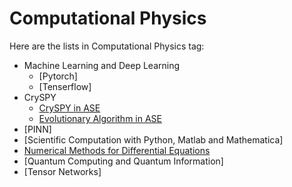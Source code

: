 # Computational Physics

Here are the lists in Computational Physics tag:

- Machine Learning and Deep Learning
    - [Pytorch]
    - [Tenserflow]
- CrySPY
    - [CrySPY in ASE](./2024-10-04-CrySPY.html)
    - [Evolutionary Algorithm in ASE](./ASE_EA.html)
- [PINN]
- [Scientific Computation with Python, Matlab and Mathematica]
- [Numerical Methods for Differential Equations](./numerical_method.html)
- [Quantum Computing and Quantum Information]
- [Tensor Networks]